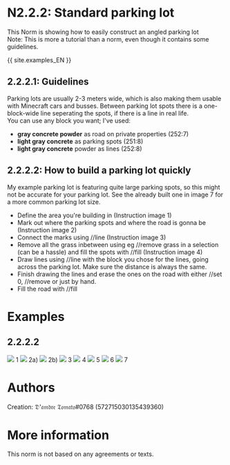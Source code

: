 # N2.2.2: Standard parking lot

This Norm is showing how to easily construct an angled parking lot <br>
Note: This is more a tutorial than a norm, even though it contains some guidelines.

{{ site.examples_EN }}

## 2.2.2.1: Guidelines

Parking lots are usually 2-3 meters wide, which is also making them usable with Minecraft cars and busses. Between parking lot spots there is a one-block-wide line seperating the spots, if there is a line in real life. <br>
You can use any block you want; I've used:
* **gray concrete powder** as road on private properties (252:7)
* **light gray concrete** as parking spots (251:8)
* **light gray concrete** powder as lines (252:8)

## 2.2.2.2: How to build a parking lot quickly

My example parking lot is featuring quite large parking spots, so this might not be accurate for your parking lot. See the already built one in image 7 for a more common parking lot size.

* Define the area you're building in (Instruction image 1)
* Mark out where the parking spots and where the road is gonna be (Instruction image 2)
* Connect the marks using //line <id> (Instruction image 3)
* Remove all the grass inbetween using eg //remove grass in a selection (can be a hassle) and fill the spots with //fill <id> (Instruction image 4)
* Draw lines using //line <id> with the block you chose for the lines, going across the parking lot. Make sure the distance is always the same.
* Finish drawing the lines and erase the ones on the road with either //set 0, //remove <id> or just by hand.
* Fill the road with //fill <id>

# Examples

## 2.2.2.2

![](https://cdn.discordapp.com/attachments/708274594414592031/713468077228032060/2020-05-23_18.57.25.png)
1
![](https://cdn.discordapp.com/attachments/708274594414592031/713468091857633280/2020-05-23_18.58.53.png)
2a)
![](https://cdn.discordapp.com/attachments/708274594414592031/713468103178059847/2020-05-23_19.01.26.png)
2b)
![](https://cdn.discordapp.com/attachments/708274594414592031/713468105975660574/2020-05-23_19.02.42.png)
3
![](https://cdn.discordapp.com/attachments/708274594414592031/713468104763637770/2020-05-23_19.08.22.png)
4
![](https://cdn.discordapp.com/attachments/708274594414592031/713468102507233300/2020-05-23_19.10.13.png)
5
![](https://cdn.discordapp.com/attachments/708274594414592031/713468106323918888/2020-05-23_19.12.03.png)
6
![](https://cdn.discordapp.com/attachments/708274594414592031/713468108412682251/2020-05-23_19.13.32.png)
7

# Authors

Creation: 𝔇'𝔞𝔪𝔡𝔯𝔢 𝔗𝔬𝔪𝔞𝔱𝔬#0768 (572715030135439360)

# More information

This norm is not based on any agreements or texts.
